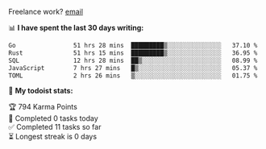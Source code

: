 Freelance work? [email](mailto:fanosoro@gmail.com)

📊 **I have spent the last 30 days writing:**
<!--START_SECTION:waka-->

```txt
Go                51 hrs 28 mins  █████████▒░░░░░░░░░░░░░░░   37.10 %
Rust              51 hrs 15 mins  █████████▒░░░░░░░░░░░░░░░   36.95 %
SQL               12 hrs 28 mins  ██▒░░░░░░░░░░░░░░░░░░░░░░   08.99 %
JavaScript        7 hrs 27 mins   █▒░░░░░░░░░░░░░░░░░░░░░░░   05.37 %
TOML              2 hrs 26 mins   ▒░░░░░░░░░░░░░░░░░░░░░░░░   01.75 %
```

<!--END_SECTION:waka-->

🚧 **My todoist stats:**
<!-- TODO-IST:START -->
🏆  794 Karma Points           
🌸  Completed 0 tasks today           
✅  Completed 11 tasks so far           
⏳  Longest streak is 0 days
<!-- TODO-IST:END -->
